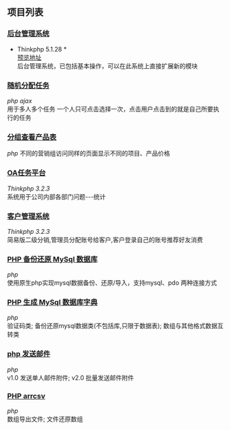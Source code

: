 ## 项目列表

### [后台管理系统](https://github.com/xue-y/websystem)  
* Thinkphp 5.1.28 *   
[预览地址](https://xue-y.github.io/websystem/index.html)    
后台管理系统，已包括基本操作，可以在此系统上直接扩展新的模块

### [随机分配任务](https://github.com/xue-y/php/tree/master/allot)  
*php* *ajax*   
用于多人多个任务 一个人只可点击选择一次，点击用户点击到的就是自己所要执行的任务  

### [分组查看产品表](https://github.com/xue-y/php/tree/master/itemprice) 
*php*
不同的营销组访问同样的页面显示不同的项目、产品价格  

### [OA任务平台](https://github.com/xue-y/php/tree/master/renwu)  
*Thinkphp 3.2.3*   
系统用于公司内部各部门问题---统计  

### [客户管理系统](https://github.com/xue-y/php/tree/master/fenxiao)  
*Thinkphp 3.2.3*    
简易版二级分销,管理员分配账号给客户,客户登录自己的账号推荐好友消费   

### [PHP 备份还原 MySql 数据库](https://github.com/xue-y/backrestore)   
*php*  
使用原生php实现mysql数据备份、还原/导入，支持mysql、pdo 两种连接方式  

### [PHP 生成 MySql 数据库字典 ](https://github.com/xue-y/dictionary)  
*php*   
验证码类; 备份还原mysql数据类(不包括库,只限于数据表); 数组与其他格式数据互转类  

### [php 发送邮件](https://github.com/xue-y/email)  
*php*  
v1.0 发送单人邮件附件; v2.0 批量发送邮件附件   

### [PHP arrcsv](https://github.com/xue-y/arrcsv)  
*php*  
数组导出文件; 文件还原数组 

